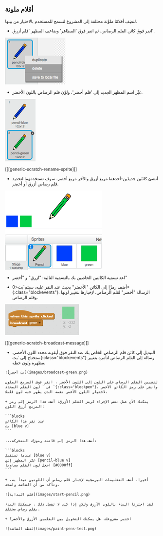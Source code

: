 ## أقلام ملونة

لنضِف أقلامًا ملوَّنة مختلفة إلى المشروع لنسمح للمستخدم بالاختيار من بينها.

+ انقر فوق كائن القلم الرصاص، ثم انقر فوق 'المظاهر' وضاعف المظهر 'قلم أزرق'.

![لقطة الشاشة](images/paint-blue-duplicate.png)

+ غيِّر اسم المظهر الجديد إلى 'قلم أخضر'، ولوِّن قلم الرصاص باللون الأخضر.

![لقطة الشاشة](images/paint-pencil-green.png)

[[[generic-scratch-rename-sprite]]]

+ أنشئ كائنَين جديدَين-أحدهما مربع أزرق والآخر مربع أخضر. سوف تستخدمهما لتحديد قلم رصاص أزرق أو أخضر.

![لقطة الشاشة](images/paint-selectors.png)

+ اعد تسمية الكائنين الخاصين بك بالتسمية التالية: "ازرق" و "أخضر"

+ أضف رمزًا إلى الكائن "الأخضر" بحيث عند النقر عليه، سيتم`بث<0> {:class="blockevents"}. الرسالة "أخضر" لقلم الرصاص، لإخبارها بتغيير لونها وقلم الرصاص.</p></li>
</ul>

<p><img src="images/paint-broadcast-green.png" alt="بث أخضر" /></p>

<p>[[[generic-scratch-broadcast-message]]]</p>

<ul>
<li>التبديل إلى كائن قلم الرصاص الخاص بك عند النقر فوق أيقونة محدد اللون الأخضر، ستحتاج إلى `بث</0>{:class="blockevents"} رسالة إلى القلم الرصاص لتأمره بتغيير مظهره ولون خطه.</li> </ul> 
    
    ![بث أخضر](images/broadcast-green.png)
    
    لتعيين القلم الرصاص على اللون إلى اللون الأخضر ، انقر فوق المربع الملون في ` لون القلم المحدد `{:class="blockpen"}، وانقر على رمز الكائن الأخضر لاختيار اللون الأخضر نفسه الذي يظهر فيه لون قلمك.
    
    + يمكنك الآن عمل نفس الإجراء لرمز القلم الأزرق: أضف هذا الرمز إلى رمز المربع أزرق اللون:
    
    ```blocks
    عند نقر هذا الكائن
    بث [blue v]
    ```
    
    ...أضف هذا الرمز إلى قائمة رموزك المتحركة:
    
    ```blocks
    عندما تستقبل [blue v]
    غيّر المظهر إلى [pencil-blue v]
    اجعل لون القلم مساوياً [#0000ff]
    ```
    
    + أخيرا، أضف التعليمات البرمجية لإخبار قلم رصاص أي اللونين تبدأ به، وتأكد من أن الشاشة واضحة.
    
    ![قلم البداية](images/start-pencil.png)
    
    لقد اخترنا البدء باللون الأزرق ولكن إذا كنت لا تفضل ذلك ، فيمكنك البدء بقلم رصاص مختلف.
    
    + اختبر مشروعك. هل يمكنك التحويل بين القلمين الأزرق والأخضر؟
    
    ![لقطة الشاشة](images/paint-pens-test.png)